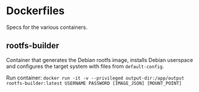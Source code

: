 # Dockerfiles
Specs for the various containers.

## rootfs-builder
Container that generates the Debian rootfs image, installs Debian userspace and
configures the target system with files from `default-config`.

Run container:
`docker run -it -v --privileged output-dir:/app/output rootfs-builder:latest USERNAME PASSWORD [IMAGE_JSON] [MOUNT_POINT]`
